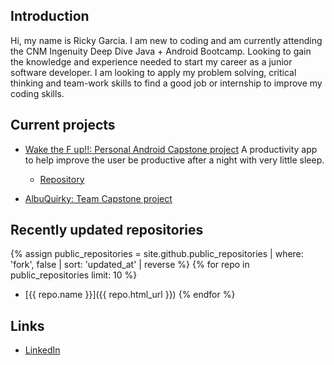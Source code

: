 ## Introduction

Hi, my name is Ricky Garcia. I am new to coding and am currently attending the CNM Ingenuity Deep Dive Java + Android Bootcamp. Looking to gain the knowledge and experience needed to start my career as a junior software developer. I am looking to apply my problem solving, critical thinking and team-work skills to find a good job or internship to improve my coding skills.

## Current projects

* [Wake the F up!!: Personal Android Capstone project](https://rickyg08.github.io/wake-up/) A productivity app to help improve the user be productive after a night with very little sleep.

  * [Repository](https://github.com/rickyG08/wake-up)

* [AlbuQuirky: Team Capstone project](https://github.com/albuquirky)

## Recently updated repositories

{% assign public_repositories = site.github.public_repositories | where: 'fork', false | sort: 'updated_at' | reverse %}
{% for repo in public_repositories limit: 10 %}
* [{{ repo.name }}]({{ repo.html_url }})
{% endfor %}

## Links

* [LinkedIn](https://www.linkedin.com/in/ricky-garcia-7443471b5/)
